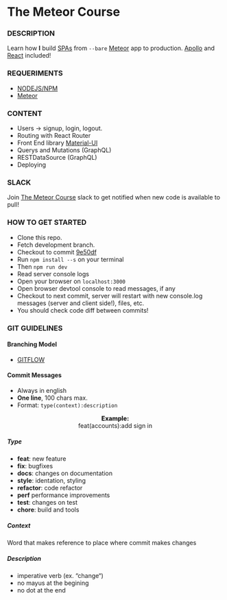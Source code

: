 # The Meteor Course

### DESCRIPTION

Learn how **I** build [SPAs](https://en.wikipedia.org/wiki/Single-page_application) from `--bare` [Meteor](https://www.meteor.com) app to production. [Apollo](https://www.apollographql.com) and [React](https://www.reactjs.org) included!

### REQUERIMENTS

- [NODEJS/NPM](https://nodejs.org/en/)
- [Meteor](https://www.meteor.com)

### CONTENT

- Users -> signup, login, logout.
- Routing with React Router
- Front End library [Material-UI](https://www.material-ui.com)
- Querys and Mutations (GraphQL)
- RESTDataSource (GraphQL)
- Deploying

### SLACK

Join [The Meteor Course](https://themeteorcourse.slack.com/) slack to get notified when new code is available to pull!

### HOW TO GET STARTED

- Clone this repo.
- Fetch development branch.
- Checkout to commit [9e50df](https://github.com/noincomedev/the-meteor-course/commit/9e50df20288148625a16dd6e2b639a52040bac31)
- Run `npm install --s` on your terminal
- Then `npm run dev`
- Read server console logs
- Open your browser on `localhost:3000`
- Open browser devtool console to read messages, if any
- Checkout to next commit, server will restart with new console.log messages (server and client side!), files, etc.
- You should check code diff between commits!

### GIT GUIDELINES

#### Branching Model

- [GITFLOW](https://datasift.github.io/gitflow/IntroducingGitFlow.html)

#### Commit Messages

- Always in english
- **One line**, 100 chars max.
- Format: `type(context):description`

<p align="center"><span style="font-weight: 800">Example:</span></br>feat(accounts):add sign in</p>

##### Type

- **feat**: new feature
- **fix**: bugfixes
- **docs**: changes on documentation
- **style**: identation, styling
- **refactor**: code refactor
- **perf** performance improvements
- **test**: changes on test
- **chore**: build and tools

##### Context

Word that makes reference to place where commit makes changes

##### Description

- imperative verb (ex. “change“)
- no mayus at the begining
- no dot at the end
